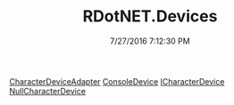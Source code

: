 ﻿---
title: RDotNET.Devices
date: 7/27/2016 7:12:30 PM
---

[CharacterDeviceAdapter](T-RDotNET.Devices.CharacterDeviceAdapter.html)
[ConsoleDevice](T-RDotNET.Devices.ConsoleDevice.html)
[ICharacterDevice](T-RDotNET.Devices.ICharacterDevice.html)
[NullCharacterDevice](T-RDotNET.Devices.NullCharacterDevice.html)
